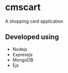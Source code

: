 # cmscart
A shopping card application

## Developed using
  - Nodejs
  - Expressjs
  - MongoDB
  - Ejs

